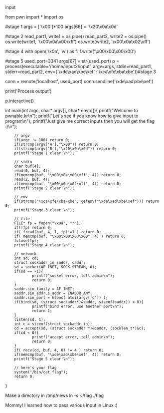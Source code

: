 input



from pwn import *
import os

#stage 1
args = ['\x00']*100
args[66] = '\x20\x0a\x0d'

#stage 2
read_part1, write1 = os.pipe()
read_part2, write2 = os.pipe()
os.write(write1, '\x00\x0a\x00\xff')
os.write(write2, '\x00\x0a\x02\xff')


#stage 4
with open('\x0a', 'w') as f:
	f.write('\x00\x00\x00\x00')

#stage 5
used_port=3341
args[67] = str(used_port)
p = process(executable='/home/input2/input', 
	    argv=args, 
	    stdin=read_part1, stderr=read_part2, 
	    env={'\xde\xad\xbe\xef' :'\xca\xfe\xba\xbe'})#stage 3

conn = remote('localhost', used_port)
conn.sendline('\xde\xad\xbe\xef')


print('Process output')

p.interactive()



int main(int argc, char* argv[], char* envp[]){
        printf("Welcome to pwnable.kr\n");
        printf("Let's see if you know how to give input to program\n");
        printf("Just give me correct inputs then you will get the flag :)\n");

        // argv
        if(argc != 100) return 0;
        if(strcmp(argv['A'],"\x00")) return 0;
        if(strcmp(argv['B'],"\x20\x0a\x0d")) return 0;
        printf("Stage 1 clear!\n");

        // stdio
        char buf[4];
        read(0, buf, 4);
        if(memcmp(buf, "\x00\x0a\x00\xff", 4)) return 0;
        read(2, buf, 4);
        if(memcmp(buf, "\x00\x0a\x02\xff", 4)) return 0;
        printf("Stage 2 clear!\n");

        // env
        if(strcmp("\xca\xfe\xba\xbe", getenv("\xde\xad\xbe\xef"))) return 0;
        printf("Stage 3 clear!\n");

        // file
        FILE* fp = fopen("\x0a", "r");
        if(!fp) return 0;
        if( fread(buf, 4, 1, fp)!=1 ) return 0;
        if( memcmp(buf, "\x00\x00\x00\x00", 4) ) return 0;
        fclose(fp);
        printf("Stage 4 clear!\n");

        // network
        int sd, cd;
        struct sockaddr_in saddr, caddr;
        sd = socket(AF_INET, SOCK_STREAM, 0);
        if(sd == -1){
                printf("socket error, tell admin\n");
                return 0;
        }
        saddr.sin_family = AF_INET;
        saddr.sin_addr.s_addr = INADDR_ANY;
        saddr.sin_port = htons( atoi(argv['C']) );
        if(bind(sd, (struct sockaddr*)&saddr, sizeof(saddr)) < 0){
                printf("bind error, use another port\n");
                return 1;
        }
        listen(sd, 1);
        int c = sizeof(struct sockaddr_in);
        cd = accept(sd, (struct sockaddr *)&caddr, (socklen_t*)&c);
        if(cd < 0){
                printf("accept error, tell admin\n");
                return 0;
        }
        if( recv(cd, buf, 4, 0) != 4 ) return 0;
        if(memcmp(buf, "\xde\xad\xbe\xef", 4)) return 0;
        printf("Stage 5 clear!\n");

        // here's your flag
        system("/bin/cat flag");
        return 0;
}


Make a directory in /tmp/news
ln -s ~/flag ./flag

Mommy! I learned how to pass various input in Linux :)
